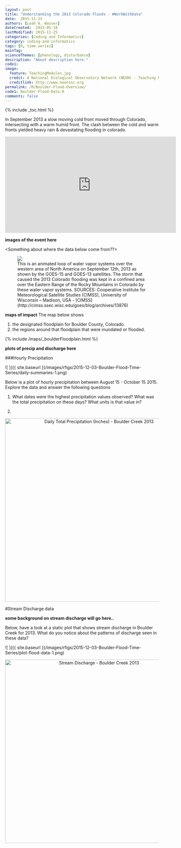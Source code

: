 ```yaml
---
layout: post
title: "Understanding the 2013 Colorado Floods - #WorkWithData"
date:  2015-11-23
authors: [Leah A. Wasser]
dateCreated:  2015-05-18
lastModified: 2015-11-25
categories: [Coding and Informatics]
category: coding-and-informatics
tags: [R, time-series]
mainTag:
scienceThemes: [phenology, disturbance]
description: "About description here."
code1:
image:
  feature: TeachingModules.jpg
  credit: A National Ecological Observatory Network (NEON) - Teaching Module
  creditlink: http://www.neoninc.org
permalink: /R/Boulder-Flood-Overview/
code1: Boulder-Flood-Data.R
comments: false
---
```


{% include _toc.html %}

In September 2013 a slow moving cold front moved through Colorado, intersecting 
with a warm humid front. The clash between the cold and warm fronts yielded 
heavy rain & devastating flooding in colorado.


<iframe width="560" height="315" src="https://www.youtube.com/embed/XwbdAJGvj_o" frameborder="0" allowfullscreen></iframe>

**images of the event here**


<Something about where the data below come from??>

<figure>
<a href="https://en.wikipedia.org/wiki/2013_Colorado_floods#/media/File:North_American_Water_Vapor_Systems.gif">
    <img src="https://upload.wikimedia.org/wikipedia/commons/9/97/North_American_Water_Vapor_Systems.gif"></a>
    <figcaption>This is an animated loop of water vapor systems over the western 
    area of North America on September 12th, 2013 as shown by the GOES-15 and 
    GOES-13 satellites. The storm that caused the 2013 Colorado flooding was kept 
    in a confined area over the Eastern Range of the Rocky Mountains in Colorado 
    by these water vapor systems. SOURCES: Cooperative Institute for Meteorological 
    Satellite Studies (CIMSS), University of Wisconsin – Madison, USA -
    [CIMSS](http://cimss.ssec.wisc.edu/goes/blog/archives/13876)</figcaption>

</figure>

**maps of impact** 
The map below shows 

1. the designated floodplain for Boulder County, Colorado. 
2. the regions around that floodplain that were inundated or flooded. 

{% include /maps/_boulderFloodplain.html %}

**plots of precip and discharge here**


###Hourly Precipitation

![ ]({{ site.baseurl }}/images/rfigs/2015-12-03-Boulder-Flood-Time-Series/daily-summaries-1.png) 

Below is a plot of hourly precipitation between August 15 - October 15 2015. Explore
the data and answer the following questions

1. What dates were the highest precipitation values observed? What was the total 
precipitation on these days? What units is that value in?

2. 


<div>
    <a href="https://plot.ly/~leahawasser/116/" target="_blank" title="Daily Total Precipitation (Inches) - Boulder Creek 2013" style="display: block; text-align: center;"><img src="https://plot.ly/~leahawasser/116.png" alt="Daily Total Precipitation (Inches) - Boulder Creek 2013" style="max-width: 100%;width: 600px;"  width="600" onerror="this.onerror=null;this.src='https://plot.ly/404.png';" /></a>
    <script data-plotly="leahawasser:116"  src="https://plot.ly/embed.js" async></script>
</div>



#Stream Discharge data

**some background on stream discharge will go here..**

Below, have a look at a static plot that shows stream discharge in Boulder Creek
for 2013. What do you notice about the patterns of discharge seen in these data?

![ ]({{ site.baseurl }}/images/rfigs/2015-12-03-Boulder-Flood-Time-Series/plot-flood-data-1.png) 

<div>
    <a href="https://plot.ly/~leahawasser/140/" target="_blank" title="Stream Discharge - Boulder Creek 2013" style="display: block; text-align: center;"><img src="https://plot.ly/~leahawasser/140.png" alt="Stream Discharge - Boulder Creek 2013" style="max-width: 100%;width: 600px;"  width="600" onerror="this.onerror=null;this.src='https://plot.ly/404.png';" /></a>
    <script data-plotly="leahawasser:140"  src="https://plot.ly/embed.js" async></script>
</div>


